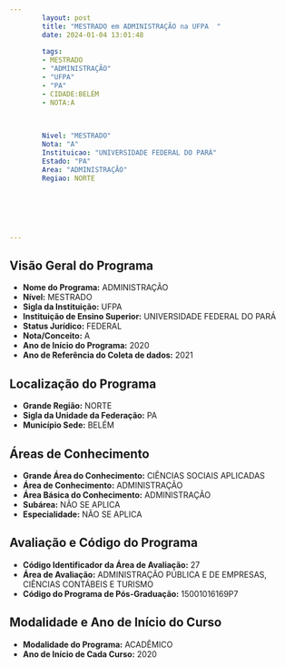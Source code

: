 ```yaml
---
        layout: post
        title: "MESTRADO em ADMINISTRAÇÃO na UFPA  "
        date: 2024-01-04 13:01:48
     
        tags:
        - MESTRADO
        - "ADMINISTRAÇÃO"
        - "UFPA"
        - "PA"
        - CIDADE:BELÉM
        - NOTA:A
        
       

        Nivel: "MESTRADO"
        Nota: "A"
        Instituicao: "UNIVERSIDADE FEDERAL DO PARÁ"
        Estado: "PA"
        Area: "ADMINISTRAÇÃO"
        Regiao: NORTE
        
        
        
        
        
        
---
```

## Visão Geral do Programa
- **Nome do Programa:** ADMINISTRAÇÃO
- **Nível:** MESTRADO
- **Sigla da Instituição:** UFPA
- **Instituição de Ensino Superior:** UNIVERSIDADE FEDERAL DO PARÁ
- **Status Jurídico:** FEDERAL
- **Nota/Conceito:** A
- **Ano de Início do Programa:** 2020
- **Ano de Referência do Coleta de dados:** 2021

## Localização do Programa
- **Grande Região:** NORTE
- **Sigla da Unidade da Federação:** PA
- **Município Sede:** BELÉM

## Áreas de Conhecimento
- **Grande Área do Conhecimento:** CIÊNCIAS SOCIAIS APLICADAS
- **Área de Conhecimento:** ADMINISTRAÇÃO
- **Área Básica do Conhecimento:** ADMINISTRAÇÃO
- **Subárea:** NÃO SE APLICA
- **Especialidade:** NÃO SE APLICA

## Avaliação e Código do Programa
- **Código Identificador da Área de Avaliação:** 27
- **Área de Avaliação:** ADMINISTRAÇÃO PÚBLICA E DE EMPRESAS, CIÊNCIAS CONTÁBEIS E TURISMO
- **Código do Programa de Pós-Graduação:** 15001016169P7


## Modalidade e Ano de Início do Curso
- **Modalidade do Programa:** ACADÊMICO
- **Ano de Início de Cada Curso:** 2020

